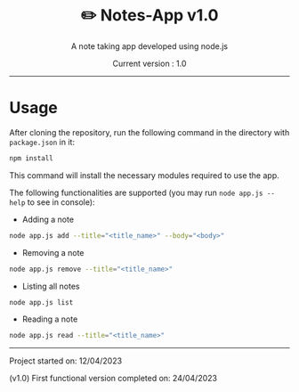 <div align="center">
<h1>✏️ Notes-App v1.0</h1>

A note taking app developed using node.js

Current version : 1.0
</div>

---

# Usage

After cloning the repository, run the following command in the directory with `package.json`
in it:

```bash
npm install
```

This command will install the necessary modules required to use the app.

The following functionalities are supported (you may run `node app.js --help`
to see in console):

- Adding a note

```bash
node app.js add --title="<title_name>" --body="<body>" 
```

- Removing a note

```bash
node app.js remove --title="<title_name>"
```

- Listing all notes

```bash
node app.js list
```

- Reading a note

```bash
node app.js read --title="<title_name>"
```

---

Project started on: 12/04/2023

(v1.0) First functional version completed on: 24/04/2023
